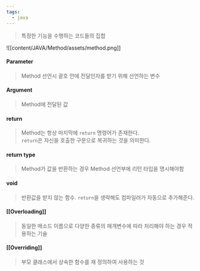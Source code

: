 ```yaml
---
tags:
  - java
---
```

> 특정한 기능을 수행하는 코드들의 집합

![[content/JAVA/Method/assets/method.png]]
#### Parameter
> Method 선언시 괄호 안에 전달인자를 받기 위해 선언하는 변수
#### Argument
> Method에 전달된 값

#### return
> Method는 항상 마지막에 `return` 명령어가 존재한다.<br/>
> `return`은 자신을 호출한 구문으로 복귀하는 것을 의미한다.

#### return type
> Method가 값을 반환하는 경우 Method 선언부에 리턴 타입을 명시해야함

#### void
> 반환값을 받지 않는 함수. `return`을 생략해도 컴파일러가 자동으로 추가해준다.


#### [[Overloading]]
> 동일한 메소드 이름으로 다양한 종류의 매개변수에 따라 처리해야 하는 경우 적용하는 기술

#### [[Overriding]]
> 부모 클래스에서 상속한 함수를 재 정의하여 사용하는 것
